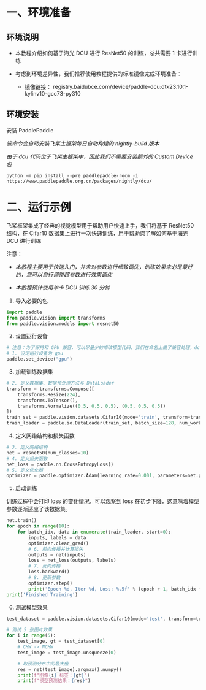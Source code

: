 # 一、环境准备

## 环境说明

* 本教程介绍如何基于海光 DCU 进行 ResNet50 的训练，总共需要 1 卡进行训练

* 考虑到环境差异性，我们推荐使用教程提供的标准镜像完成环境准备：

  * 镜像链接： registry.baidubce.com/device/paddle-dcu:dtk23.10.1-kylinv10-gcc73-py310

## 环境安装

安装 PaddlePaddle

*该命令会自动安装飞桨主框架每日自动构建的 nightly-build 版本*

*由于 dcu 代码位于飞桨主框架中，因此我们不需要安装额外的 Custom Device 包*

```shell
python -m pip install --pre paddlepaddle-rocm -i https://www.paddlepaddle.org.cn/packages/nightly/dcu/
```

# 二、运行示例

飞桨框架集成了经典的视觉模型用于帮助用户快速上手，我们将基于 ResNet50 结构，在 Cifar10 数据集上进行一次快速训练，用于帮助您了解如何基于海光 DCU 进行训练

注意：

* *本教程主要用于快速入门，并未对参数进行细致调优，训练效果未必是最好的，您可以自行调整超参数进行效果调优*

* *本教程预计使用单卡 DCU 训练 30 分钟*

1. 导入必要的包

```python
import paddle
from paddle.vision import transforms
from paddle.vision.models import resnet50
```

2. 设置运行设备

```python
# 注意：为了保持和 GPU 兼容，可以尽量少的修改模型代码，我们在命名上做了兼容处理，dcu 设备的名字同样叫做 gpu
# 1. 设定运行设备为 gpu
paddle.set_device("gpu")
```

3. 加载训练数据集

```python
# 2. 定义数据集、数据预处理方法与 DataLoader
transform = transforms.Compose([
    transforms.Resize(224),
    transforms.ToTensor(),
    transforms.Normalize((0.5, 0.5, 0.5), (0.5, 0.5, 0.5))
])
train_set = paddle.vision.datasets.Cifar10(mode='train', transform=transform)
train_loader = paddle.io.DataLoader(train_set, batch_size=128, num_workers=8)
```

4. 定义网络结构和损失函数

```python
# 3. 定义网络结构
net = resnet50(num_classes=10)
# 4. 定义损失函数
net_loss = paddle.nn.CrossEntropyLoss()
# 5. 定义优化器
optimizer = paddle.optimizer.Adam(learning_rate=0.001, parameters=net.parameters())
```

5. 启动训练

训练过程中会打印 loss 的变化情况，可以观察到 loss 在初步下降，这意味着模型参数逐渐适应了该数据集。

```python
net.train()
for epoch in range(10):
    for batch_idx, data in enumerate(train_loader, start=0):
        inputs, labels = data
        optimizer.clear_grad()
        # 6. 前向传播并计算损失
        outputs = net(inputs)
        loss = net_loss(outputs, labels)
        # 7. 反向传播
        loss.backward()
        # 8. 更新参数
        optimizer.step()
        print('Epoch %d, Iter %d, Loss: %.5f' % (epoch + 1, batch_idx + 1, loss))
print('Finished Training')
```

6. 测试模型效果

```python
test_dataset = paddle.vision.datasets.Cifar10(mode='test', transform=transform)

# 测试 5 张图片效果
for i in range(5):
    test_image, gt = test_dataset[0]
    # CHW -> NCHW
    test_image = test_image.unsqueeze(0)

    # 取预测分布中的最大值
    res = net(test_image).argmax().numpy()
    print(f"图像{i} 标签：{gt}")
    print(f"模型预测结果：{res}")
```
